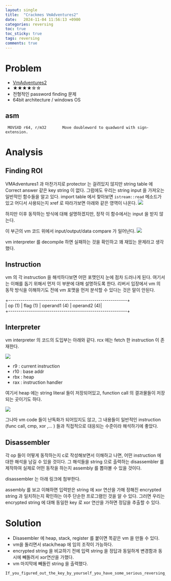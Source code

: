 ```yaml
---
layout: single
title:  "Crackmes VmAdventures2"
date:   2024-11-04 11:56:13 +0900
categories: reversing
toc: true
toc_sticky: true
tags: reversing
comments: true
---
```



# Problem


* [VmAdventures2](https://crackmes.one/crackme/65f1f892cddae72ae250b57e)  
* ★★★★☆☆
* 전형적인 password finding 문제
* 64bit architecture / windows OS  

## asm

```
 MOVSXD r64, r/m32       Move doubleword to quadword with sign-extension.
```


# Analysis

## Finding ROI 

VMAdventures1 과 마찬가지로 protector 는 걸려있지 않지만 string table 에 Correct answer 같은 key string 이 없다. 
그럼에도 우리는 string input 을 가져오는 일반적인 함수들을 알고 있다. import table 에서 찾아보면 `istream::read` 메소드가 있고 어디서 사용되는지 xref 로 따라가보면 아래와 같은 영역이 나온다. 
<img src="{{site.baseurl | prepend: site.url}}assets/istream_read.png"/>

하지만 이후 동작하는 방식에 대해 설명하겠지만, 정작 이 함수에서는 input 을 받지 않는다. 


이 부근의 vm 코드 위에서 input/output/data compare 가 일어난다. 
<img src="{{site.baseurl | prepend: site.url}}assets/vm_caller.png"/>

vm interpreter 를 decompile 하면 실패하는 것을 확인하고 꽤 재밌는 문제라고 생각했다. 

## Instruction

vm 의 각 instruction 을 해석하다보면 어떤 포맷인지 눈에 점차 드러나게 된다. 여기서는 이해를 돕기 위해서 먼저 이 부분에 대해 설명하도록 한다. 리버서 입장에서 vm 의 동작 방식을 이해하기도 전에 vm 포맷을 먼저 분석할 수 있다는 것은 말이 안된다. 

+----------------------------------------------------------+  
| op (1) | flag (1) | operand1 (4) | operand2  (4)|  
+----------------------------------------------------------+



## Interpreter

vm interpreter 의 코드의 도입부는 아래와 같다. rcx 에는 fetch 한 instruction 이 존재한다. 

<img src="{{site.baseurl | prepend: site.url}}assets/decoder.png"/>

* r9 : current instruction
* r10 : base addr
* rbx : heap
* rax : instruction handler

여기서 heap 에는 string literal 들이 저장되어있고, function call 의 결과물들이 저장되는 곳이기도 하다.

<img src="{{site.baseurl | prepend: site.url}}assets/heap_contents.png"/>

그나마 vm code 들이 난독화가 되어있지도 않고, 그 내용들이 일반적인 instruction (func call, cmp, xor ,... ) 들과 직접적으로 대응되는 수준이라 해석하기에 좋았다. 

## Disassembler

각 op 들이 어떻게 동작하는지 c로 작성해보면서 이해하고 나면, 어떤 instruction 에 대한 해석을 남길 수 있을 것이다. 
그 해석들을 string 으로 출력하는 disassembler 를 제작하여 실제로 어떤 동작을 하는지 assembly 를 뽑아볼 수 있을 것이다. 

disassembler 는 아래 링크에 첨부한다. 

<script src="https://gist.github.com/m1ser4ble/62bbd422dce4acedc33f8af9bdbbd8b3.js"></script>


assembly 를 보고 이해하면 입력받은 string 에 xor 연산을 가해 정해진 encrypted string 과 일치하는지 확인하는 아주 단순한 프로그램인 것을 알 수 있다. 그러면 우리는 encrypted string 에 대해 동일한 key 로 xor 연산을 가하면 정답을 추출할 수 있다.   


# Solution

* Disasembler 에 heap, stack, register 를 붙이면 똑같은 vm 을 만들 수 있다. 
* vm을 돌리면서 stack/heap 에 임의 조작이 가능하다.
* encrypted string 을 비교하기 전에 입력 string 을 정답과 동일하게 변경함과 동시에 빼돌려서 xor연산을 가했다. 
* vm 마지막에 빼돌린 string 을 출력했다.

```bash
If_you_figured_out_the_key_by_yourself_you_have_some_serious_reversing_skills!1dDfJeRl5f#.34)!
```




